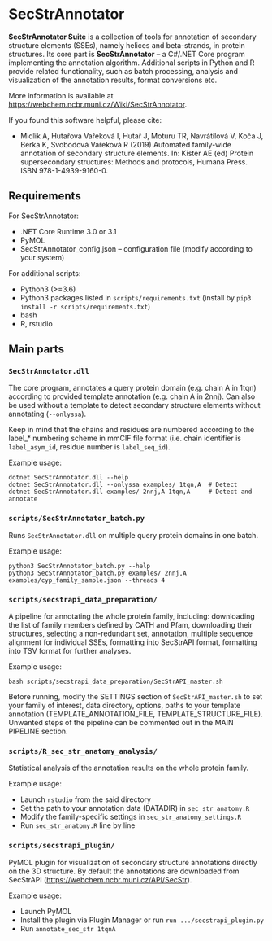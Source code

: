 # SecStrAnnotator

**SecStrAnnotator Suite** is a collection of tools for annotation of secondary structure elements (SSEs), namely helices and beta-strands, in protein structures. Its core part is **SecStrAnnotator** – a C#/.NET Core program implementing the annotation algorithm. Additional scripts in Python and R provide related functionality, such as batch processing, analysis and visualization of the annotation results, format conversions etc.

More information is available at <https://webchem.ncbr.muni.cz/Wiki/SecStrAnnotator>.

If you found this software helpful, please cite:

- Midlik A, Hutařová Vařeková I, Hutař J, Moturu TR, Navrátilová V, Koča J, Berka K, Svobodová Vařeková R (2019) Automated family-wide annotation of secondary structure elements. In: Kister AE (ed) Protein supersecondary structures: Methods and protocols, Humana Press. ISBN 978-1-4939-9160-0.

## Requirements

For SecStrAnnotator:

- .NET Core Runtime 3.0 or 3.1
- PyMOL
- SecStrAnnotator_config.json – configuration file (modify according to your system)

For additional scripts:

- Python3 (>=3.6)
- Python3 packages listed in `scripts/requirements.txt` (install by `pip3 install -r scripts/requirements.txt`)
- bash
- R, rstudio

## Main parts

### `SecStrAnnotator.dll`

The core program, annotates a query protein domain (e.g. chain A in 1tqn) according to provided template annotation (e.g. chain A in 2nnj). Can also be used without a template to detect secondary structure elements without annotating (`--onlyssa`).

Keep in mind that the chains and residues are numbered according to the label_* numbering scheme in mmCIF file format (i.e. chain identifier is `label_asym_id`, residue number is `label_seq_id`).

Example usage:

    dotnet SecStrAnnotator.dll --help
    dotnet SecStrAnnotator.dll --onlyssa examples/ 1tqn,A  # Detect
    dotnet SecStrAnnotator.dll examples/ 2nnj,A 1tqn,A     # Detect and annotate

### `scripts/SecStrAnnotator_batch.py`

Runs `SecStrAnnotator.dll` on multiple query protein domains in one batch.

Example usage:

    python3 SecStrAnnotator_batch.py --help
    python3 SecStrAnnotator_batch.py examples/ 2nnj,A examples/cyp_family_sample.json --threads 4

### `scripts/secstrapi_data_preparation/`

A pipeline for annotating the whole protein family, including: downloading the list of family members defined by CATH and Pfam, downloading their structures, selecting a non-redundant set, annotation, multiple sequence alignment for individual SSEs, formatting into SecStrAPI format, formatting into TSV format for further analyses.

Example usage:

    bash scripts/secstrapi_data_preparation/SecStrAPI_master.sh

Before running, modify the SETTINGS section of `SecStrAPI_master.sh` to set your family of interest, data directory, options, paths to your template annotation (TEMPLATE_ANNOTATION_FILE, TEMPLATE_STRUCTURE_FILE). Unwanted steps of the pipeline can be commented out in the MAIN PIPELINE section.

### `scripts/R_sec_str_anatomy_analysis/`

Statistical analysis of the annotation results on the whole protein family.

Example usage:

- Launch `rstudio` from the said directory
- Set the path to your annotation data (DATADIR) in `sec_str_anatomy.R`
- Modify the family-specific settings in `sec_str_anatomy_settings.R`
- Run `sec_str_anatomy.R` line by line

### `scripts/secstrapi_plugin/`

PyMOL plugin for visualization of secondary structure annotations directly on the 3D structure. By default the annotations are downloaded from SecStrAPI (<https://webchem.ncbr.muni.cz/API/SecStr>).

Example usage:

- Launch PyMOL
- Install the plugin via Plugin Manager or run `run .../secstrapi_plugin.py`
- Run `annotate_sec_str 1tqnA`
